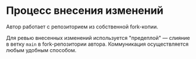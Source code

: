 # Процесс внесения изменений

Автор работает с репозиторием из собственной fork-копии.

Для ревью внесенных изменений используется "предеплой" — слияние в ветку `main` в fork-репозитории автора. Коммуникация осуществляется любым удобным способом.